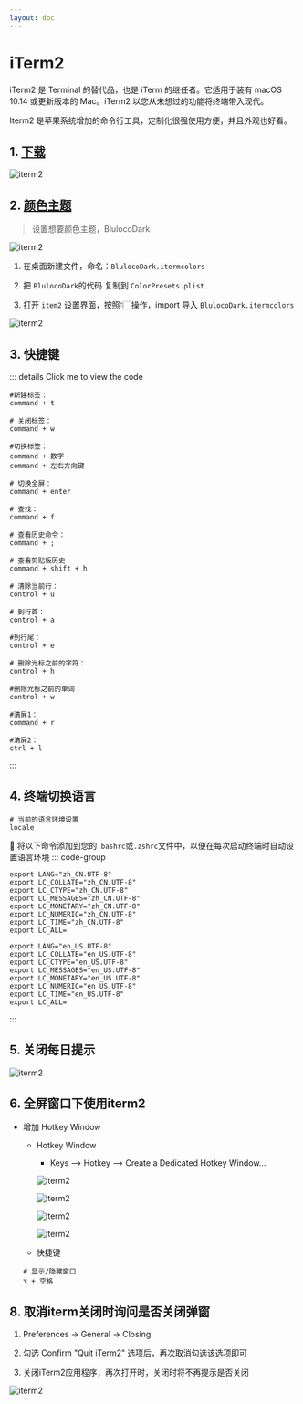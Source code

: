 ```yaml
---
layout: doc
---
```


# iTerm2

iTerm2 是 Terminal 的替代品，也是 iTerm 的继任者。它适用于装有 macOS 10.14 或更新版本的 Mac。iTerm2 以您从未想过的功能将终端带入现代。

Iterm2 是苹果系统增加的命令行工具，定制化很强使用方便，并且外观也好看。

## 1. [下载](https://iterm2.com/)
![iterm2](/iterm_01.png)

## 2. [颜色主题](https://iterm2colorschemes.com/#)

> 设置想要颜色主题，BlulocoDark

  ![iterm2](/iterm_02.png)

  1. 在桌面新建文件，命名：`BlulocoDark.itermcolors`

  2. 把 `BlulocoDark`的代码 复制到 `ColorPresets.plist`

  3. 打开 `item2` 设置界面，按照👇🏻操作，import 导入 `BlulocoDark.itermcolors`

  ![iterm2](/iterm_04.png)

## 3. 快捷键

  ::: details Click me to view the code
  ```shell
  #新建标签：
  command + t

  # 关闭标签：
  command + w

  #切换标签：
  command + 数字
  command + 左右方向键

  # 切换全屏：
  command + enter

  # 查找：
  command + f

  # 查看历史命令：
  command + ;

  # 查看剪贴板历史
  command + shift + h

  # 清除当前行：
  control + u

  # 到行首：
  control + a

  #到行尾：
  control + e

  # 删除光标之前的字符：
  control + h

  #删除光标之前的单词：
  control + w

  #清屏1：
  command + r

  #清屏2：
  ctrl + l

  ```

  ::: 

## 4. 终端切换语言

  ```shell
  # 当前的语言环境设置
  locale
  ```
  :loudspeaker: 将以下命令添加到您的`.bashrc`或`.zshrc`文件中，以便在每次启动终端时自动设置语言环境
  ::: code-group

   ```zh_CN
   export LANG="zh_CN.UTF-8"
   export LC_COLLATE="zh_CN.UTF-8"
   export LC_CTYPE="zh_CN.UTF-8"
   export LC_MESSAGES="zh_CN.UTF-8"
   export LC_MONETARY="zh_CN.UTF-8"
   export LC_NUMERIC="zh_CN.UTF-8"
   export LC_TIME="zh_CN.UTF-8"
   export LC_ALL=

   ```
   
   ```en_US
   export LANG="en_US.UTF-8"
   export LC_COLLATE="en_US.UTF-8"
   export LC_CTYPE="en_US.UTF-8"
   export LC_MESSAGES="en_US.UTF-8"
   export LC_MONETARY="en_US.UTF-8"
   export LC_NUMERIC="en_US.UTF-8"
   export LC_TIME="en_US.UTF-8"
   export LC_ALL=
   
   ```
  ::: 

## 5. 关闭每日提示
 
 ![iterm2](/iterm_08.png)

## 6. 全屏窗口下使用iterm2
  - 增加 Hotkey Window
    - Hotkey Window
      - Keys --> Hotkey --> Create a Dedicated Hotkey Window...
      
      ![iterm2](/iterm_09.png)
      
      ![iterm2](/iterm_10.png)
      
      ![iterm2](/iterm_11.png)
      
      ![iterm2](/iterm_13.png)
    
    - 快捷键
    ```shell
    # 显示/隐藏窗口
    ⌥ + 空格
    ```

## 8. 取消iterm关闭时询问是否关闭弹窗

  1. Preferences -> General -> Closing
  
  2. 勾选 Confirm "Quit iTerm2" 选项后，再次取消勾选该选项即可

  3. 关闭iTerm2应用程序，再次打开时，关闭时将不再提示是否关闭

  ![iterm2](/iterm_12.png)
